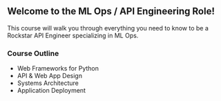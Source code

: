 ## Welcome to the ML Ops / API Engineering Role!

This course will walk you through everything you need to know to be a Rockstar 
API Engineer specializing in ML Ops.

### Course Outline
- Web Frameworks for Python
- API & Web App Design
- Systems Architecture
- Application Deployment
